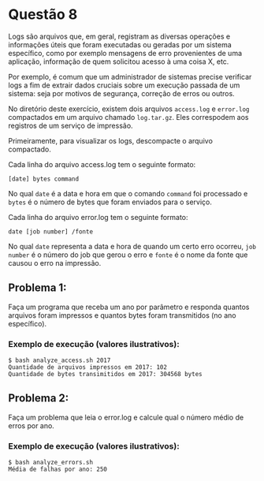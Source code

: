 # Questão 8
Logs são arquivos que, em geral, registram as diversas operações e informações úteis  que foram executadas ou geradas por um sistema específico, como por exemplo mensagens de erro provenientes de uma aplicação, informação de quem solicitou acesso à uma coisa X, etc.

Por exemplo, é comum que um administrador de sistemas precise verificar logs a fim de extrair dados cruciais sobre um execução passada de um sistema: seja por motivos de segurança, correção de erros ou outros.

No diretório deste exercício, existem dois arquivos ```access.log``` e ```error.log``` compactados em um arquivo chamado ```log.tar.gz```. Eles correspodem aos registros de um serviço de impressão.

Primeiramente, para visualizar os logs, descompacte o arquivo compactado.

Cada linha do arquivo access.log tem o seguinte formato:

```[date] bytes command```

No qual ```date``` é a data e hora em que o comando ```command``` foi processado e ```bytes``` é o número de bytes que foram enviados para o serviço.

Cada linha do arquivo error.log tem o seguinte formato:

```date [job number] /fonte```

No qual ```date``` representa a data e hora de quando um certo erro ocorreu, ```job number``` é o número do job que gerou o erro e ```fonte``` é o nome da fonte que causou o erro na impressão.

## Problema 1:
Faça um programa que receba um ano por parâmetro e responda quantos arquivos foram impressos e quantos bytes foram transmitidos (no ano específico).

### Exemplo de execução (valores ilustrativos):
```
$ bash analyze_access.sh 2017
Quantidade de arquivos impressos em 2017: 102
Quantidade de bytes transimitidos em 2017: 304568 bytes
```

## Problema 2:
Faça um problema que leia o error.log e calcule qual o número médio de erros por ano.

### Exemplo de execução (valores ilustrativos):
```
$ bash analyze_errors.sh
Média de falhas por ano: 250
```

